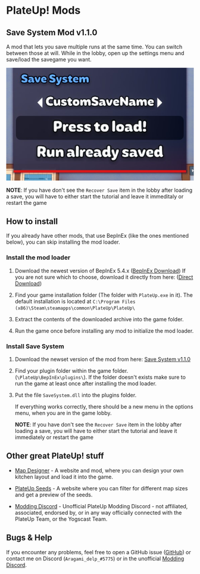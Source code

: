 # PlateUp! Mods

## Save System Mod v1.1.0

A mod that lets you save multiple runs at the same time. You can switch between those at will.
While in the lobby, open up the settings menu and save/load the savegame you want.

![Preview Image](https://github.com/Aragami-delp/PlateUp_Mods/blob/main/SomePlugin/SaveSystemPreviewImage.jpg?raw=true)

**NOTE**: If you have don't see the `Recover Save` item in the lobby after loading a save, you will have to either start the tutorial and leave it immeditaly or restart the game

## How to install

If you already have other mods, that use BepInEx (like the ones mentioned below), you can skip installing the mod loader.

### Install the mod loader

1. Download the newest version of BepInEx 5.4.x ([BepInEx Download](https://github.com/BepInEx/BepInEx/releases))   If you are not sure which to choose, download it directly from here: ([Direct Download](https://github.com/BepInEx/BepInEx/releases/download/v5.4.21/BepInEx_x64_5.4.21.0.zip))

1. Find your game installation folder (The folder with `PlateUp.exe` in it). The default installation is located at `C:\Program Files (x86)\Steam\steamapps\common\PlateUp\PlateUp\`

1. Extract the contents of the downloaded archive into the game folder.

1. Run the game once before installing any mod to initialize the mod loader.

### Install Save System

1. Download the newset version of the mod from here: [Save System v1.1.0](https://github.com/Aragami-delp/PlateUp_Mods/releases/latest/download/SaveSystem.dll)

1. Find your plugin folder within the game folder. (`\PlateUp\BepInEx\plugins\`). If the folder doesn't exists make sure to run the game at least once after installing the mod loader.

1. Put the file `SaveSystem.dll` into the plugins folder.

   If everything works correctly, there should be a new menu in the options menu, when you are in the game lobby.

   **NOTE**: If you have don't see the `Recover Save` item in the lobby after loading a save, you will have to either start the tutorial and leave it immediately or restart the game

## Other great PlateUp! stuff

* [Map Designer](https://plateuptools.com/) - A website and mod, where you can design your own kitchen layout and load it into the game.

* [PlateUp Seeds](https://plateupseeds.com/) - A website where you can filter for different map sizes and get a preview of the seeds.

* [Modding Discord](https://discord.gg/uPbuYVjJQq/) - Unofficial PlateUp Modding Discord - not affiliated, associated, endorsed by, or in any way officially connected with the PlateUp Team, or the Yogscast Team.

## Bugs & Help

If you encounter any problems, feel free to open a GitHub issue ([GitHub](https://github.com/Aragami-delp/PlateUp_Mods/issues)) or contact me on Discord (`Aragami_delp_#5775`) or in the unofficial [Modding Discord](https://discord.gg/uPbuYVjJQq/).
